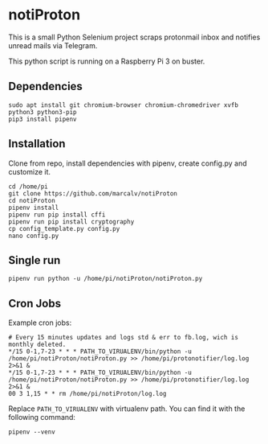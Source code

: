 # notiProton
This is a small Python Selenium project scraps protonmail inbox and notifies unread mails via Telegram.

This python script is running on a Raspberry Pi 3 on buster.

## Dependencies
```
sudo apt install git chromium-browser chromium-chromedriver xvfb python3 python3-pip
pip3 install pipenv 
```
## Installation
Clone from repo, install dependencies with pipenv, create config.py and customize it.
```
cd /home/pi
git clone https://github.com/marcalv/notiProton
cd notiProton
pipenv install
pipenv run pip install cffi
pipenv run pip install cryptography
cp config_template.py config.py
nano config.py
```
## Single run
```
pipenv run python -u /home/pi/notiProton/notiProton.py 
```
## Cron Jobs
Example cron jobs:
```
# Every 15 minutes updates and logs std & err to fb.log, wich is monthly deleted.
*/15 0-1,7-23 * * * PATH_TO_VIRUALENV/bin/python -u /home/pi/notiProton/notiProton.py >> /home/pi/protonotifier/log.log 2>&1 &
*/15 0-1,7-23 * * * PATH_TO_VIRUALENV/bin/python -u /home/pi/notiProton/notiProton.py >> /home/pi/protonotifier/log.log 2>&1 &
00 3 1,15 * * rm /home/pi/notiProton/log.log
```
Replace `PATH_TO_VIRUALENV` with virtualenv path. You can find it with the following command:
```
pipenv --venv
```
